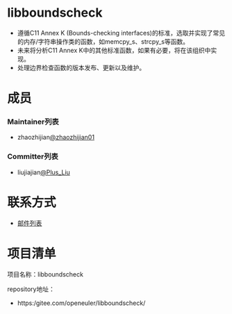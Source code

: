 ﻿# libboundscheck

- 遵循C11 Annex K (Bounds-checking interfaces)的标准，选取并实现了常见的内存/字符串操作类的函数，如memcpy_s、strcpy_s等函数。
- 未来将分析C11 Annex K中的其他标准函数，如果有必要，将在该组织中实现。
- 处理边界检查函数的版本发布、更新以及维护。

# 成员


### Maintainer列表

- zhaozhijian[@zhaozhijian01](#https://gitee.com/zhaozhijian01)

### Committer列表

- liujiajian[@Plus_Liu](#https://gitee.com/Plus_Liu)

# 联系方式

- [邮件列表](sig-libboundscheck@openeuler.org)


# 项目清单

项目名称：libboundscheck

repository地址：

- https:/gitee.com/openeuler/libboundscheck/

